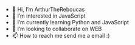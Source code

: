 - 👋 Hi, I’m ArthurTheReboucas
- 👀 I’m interested in JavaScript
- 🌱 I’m currently learning Python and JavaScript
- 💞️ I’m looking to collaborate on WEB
- 📫 How to reach me send me a email :)

<!---
ArthurTheReboucas/ArthurTheReboucas is a ✨ special ✨ repository because its `README.md` (this file) appears on your GitHub profile.
You can click the Preview link to take a look at your changes.
--->
